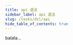 ```yaml
---
title: api 语法
sidebar_label: api 语法
slug: /tasks/dsl/api
hide_table_of_contents: true
---
```

balala...